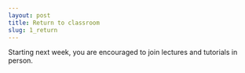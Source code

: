 ```yaml
---
layout: post
title: Return to classroom
slug: 1_return
---
```


Starting next week, you are encouraged to join lectures and tutorials in person.
